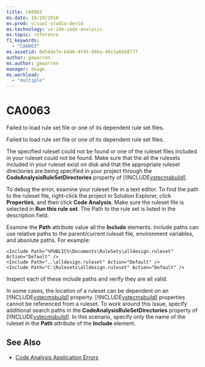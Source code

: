 ```yaml
---
title: CA0063
ms.date: 10/19/2016
ms.prod: visual-studio-dev14
ms.technology: vs-ide-code-analysis
ms.topic: reference
f1_keywords:
  - "CA0063"
ms.assetid: 0d54de7e-b446-4f45-94ba-46c5a6b58777
author: gewarren
ms.author: gewarren
manager: douge
ms.workload:
  - "multiple"
---
```

# CA0063

Failed to load rule set file or one of its dependent rule set files.

Failed to load rule set file or one of its dependent rule set files.

The specified ruleset could not be found or one of the ruleset files included in your ruleset could not be found. Make sure that the all the rulesets included in your ruleset exist on disk and that the appropriate ruleset directories are being specified in your project through the **CodeAnalysisRuleSetDirectories** property of [!INCLUDE[vstecmsbuild](../extensibility/internals/includes/vstecmsbuild_md.md)].

To debug the error, examine your ruleset file in a text editor. To find the path to the ruleset file, right-click the project in Solution Explorer, click **Properties**, and then click **Code Analysis**. Make sure the ruleset file is selected in **Run this rule set**. The Path to the rule set is listed in the description field.

Examine the **Path** attribute value all the **Include** elements. Include paths can use relative paths to the parent/current ruleset file, environment variables, and absolute paths. For example:

```
<Include Path="%PUBLIC%\Documents\RuleSets\alldesign.ruleset" Action="Default" />
<Include Path="..\alldesign.ruleset" Action="Default" />
<Include Path="C:\Rulesets\alldesign.ruleset" Action="Default" />
```

Inspect each of these include paths and verify they are all valid.

In some cases, the location of a ruleset can be dependent on an [!INCLUDE[vstecmsbuild](../extensibility/internals/includes/vstecmsbuild_md.md)] property. [!INCLUDE[vstecmsbuild](../extensibility/internals/includes/vstecmsbuild_md.md)] properties cannot be referenced from a ruleset. To work around this issue, specify additional search paths in the **CodeAnalysisRuleSetDirectories** property of [!INCLUDE[vstecmsbuild](../extensibility/internals/includes/vstecmsbuild_md.md)]. In this scenario, specify only the name of the ruleset in the **Path** attribute of the **Include** element.

## See Also

- [Code Analysis Application Errors](../code-quality/code-analysis-application-errors.md)